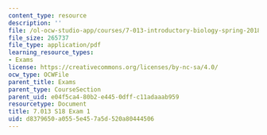 ```yaml
---
content_type: resource
description: ''
file: /ol-ocw-studio-app/courses/7-013-introductory-biology-spring-2018/d8379650a0555e457a5d520a80444506_MIT7_013s18_E1Q.pdf
file_size: 265737
file_type: application/pdf
learning_resource_types:
- Exams
license: https://creativecommons.org/licenses/by-nc-sa/4.0/
ocw_type: OCWFile
parent_title: Exams
parent_type: CourseSection
parent_uid: e04f5ca4-80b2-e445-0dff-c11adaaab959
resourcetype: Document
title: 7.013 S18 Exam 1
uid: d8379650-a055-5e45-7a5d-520a80444506
---
```

